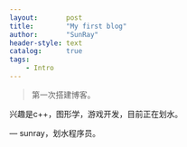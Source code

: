 ```yaml
---
layout:       post
title:        "My first blog"
author:       "SunRay"
header-style: text
catalog:      true
tags:
    - Intro
---
```


> 第一次搭建博客。

兴趣是c++，图形学，游戏开发，目前正在划水。

— sunray，划水程序员。
